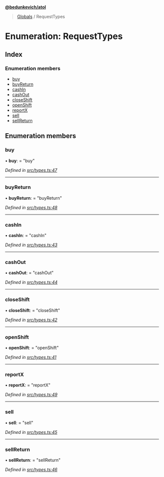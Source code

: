 **[@bedunkevich/atol](../README.md)**

> [Globals](../README.md) / RequestTypes

# Enumeration: RequestTypes

## Index

### Enumeration members

* [buy](requesttypes.md#buy)
* [buyReturn](requesttypes.md#buyreturn)
* [cashIn](requesttypes.md#cashin)
* [cashOut](requesttypes.md#cashout)
* [closeShift](requesttypes.md#closeshift)
* [openShift](requesttypes.md#openshift)
* [reportX](requesttypes.md#reportx)
* [sell](requesttypes.md#sell)
* [sellReturn](requesttypes.md#sellreturn)

## Enumeration members

### buy

•  **buy**:  = "buy"

*Defined in [src/types.ts:47](https://github.com/Bedunkevich/atol/blob/21e7f8f/src/types.ts#L47)*

___

### buyReturn

•  **buyReturn**:  = "buyReturn"

*Defined in [src/types.ts:48](https://github.com/Bedunkevich/atol/blob/21e7f8f/src/types.ts#L48)*

___

### cashIn

•  **cashIn**:  = "cashIn"

*Defined in [src/types.ts:43](https://github.com/Bedunkevich/atol/blob/21e7f8f/src/types.ts#L43)*

___

### cashOut

•  **cashOut**:  = "cashOut"

*Defined in [src/types.ts:44](https://github.com/Bedunkevich/atol/blob/21e7f8f/src/types.ts#L44)*

___

### closeShift

•  **closeShift**:  = "closeShift"

*Defined in [src/types.ts:42](https://github.com/Bedunkevich/atol/blob/21e7f8f/src/types.ts#L42)*

___

### openShift

•  **openShift**:  = "openShift"

*Defined in [src/types.ts:41](https://github.com/Bedunkevich/atol/blob/21e7f8f/src/types.ts#L41)*

___

### reportX

•  **reportX**:  = "reportX"

*Defined in [src/types.ts:49](https://github.com/Bedunkevich/atol/blob/21e7f8f/src/types.ts#L49)*

___

### sell

•  **sell**:  = "sell"

*Defined in [src/types.ts:45](https://github.com/Bedunkevich/atol/blob/21e7f8f/src/types.ts#L45)*

___

### sellReturn

•  **sellReturn**:  = "sellReturn"

*Defined in [src/types.ts:46](https://github.com/Bedunkevich/atol/blob/21e7f8f/src/types.ts#L46)*
